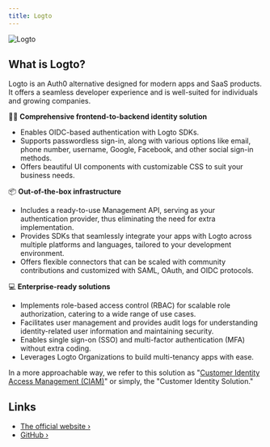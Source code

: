 ```yaml
---
title: Logto
---
```


![Logto](https://github.com/logto-io/logto/raw/master/logo.webp)

## What is Logto?

Logto is an Auth0 alternative designed for modern apps and SaaS products. It offers a seamless developer experience and is well-suited for individuals and growing companies.

🧑‍💻 **Comprehensive frontend-to-backend identity solution**

- Enables OIDC-based authentication with Logto SDKs.
- Supports passwordless sign-in, along with various options like email, phone number, username, Google, Facebook, and other social sign-in methods.
- Offers beautiful UI components with customizable CSS to suit your business needs.

📦 **Out-of-the-box infrastructure**

- Includes a ready-to-use Management API, serving as your authentication provider, thus eliminating the need for extra implementation.
- Provides SDKs that seamlessly integrate your apps with Logto across multiple platforms and languages, tailored to your development environment.
- Offers flexible connectors that can be scaled with community contributions and customized with SAML, OAuth, and OIDC protocols.

💻 **Enterprise-ready solutions**

- Implements role-based access control (RBAC) for scalable role authorization, catering to a wide range of use cases.
- Facilitates user management and provides audit logs for understanding identity-related user information and maintaining security.
- Enables single sign-on (SSO) and multi-factor authentication (MFA) without extra coding.
- Leverages Logto Organizations to build multi-tenancy apps with ease.

In a more approachable way, we refer to this solution as "[Customer Identity Access Management (CIAM)](https://en.wikipedia.org/wiki/Customer_identity_access_management)" or simply, the "Customer Identity Solution."

## Links

- [The official website ›](https://logto.io)
- [GitHub ›](https://github.com/logto-io/logto)
